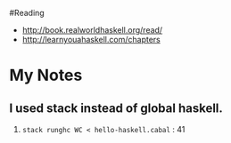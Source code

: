 #Reading

* http://book.realworldhaskell.org/read/
* http://learnyouahaskell.com/chapters


# My Notes

##  I used stack instead of global haskell.

1. `stack runghc WC < hello-haskell.cabal`
: 41

